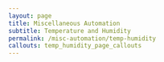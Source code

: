 ```yaml
---
layout: page
title: Miscellaneous Automation
subtitle: Temperature and Humidity
permalink: /misc-automation/temp-humidity
callouts: temp_humidity_page_callouts
---
```



